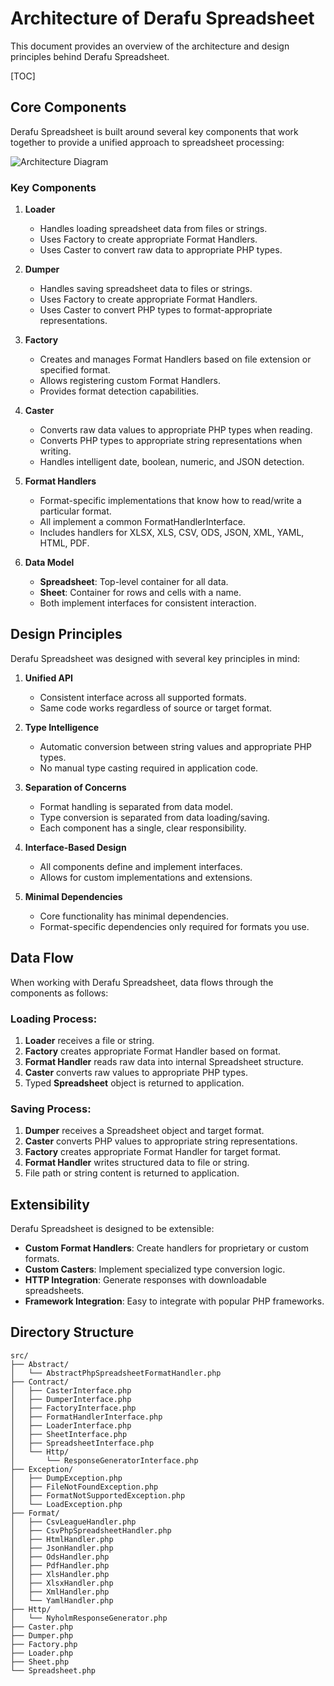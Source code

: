 # Architecture of Derafu Spreadsheet

This document provides an overview of the architecture and design principles behind Derafu Spreadsheet.

[TOC]

## Core Components

Derafu Spreadsheet is built around several key components that work together to provide a unified approach to spreadsheet processing:

![Architecture Diagram](/img/derafu-spreadsheet-architecture-diagram.svg)

### Key Components

1. **Loader**
   - Handles loading spreadsheet data from files or strings.
   - Uses Factory to create appropriate Format Handlers.
   - Uses Caster to convert raw data to appropriate PHP types.

2. **Dumper**
   - Handles saving spreadsheet data to files or strings.
   - Uses Factory to create appropriate Format Handlers.
   - Uses Caster to convert PHP types to format-appropriate representations.

3. **Factory**
   - Creates and manages Format Handlers based on file extension or specified format.
   - Allows registering custom Format Handlers.
   - Provides format detection capabilities.

4. **Caster**
   - Converts raw data values to appropriate PHP types when reading.
   - Converts PHP types to appropriate string representations when writing.
   - Handles intelligent date, boolean, numeric, and JSON detection.

5. **Format Handlers**
   - Format-specific implementations that know how to read/write a particular format.
   - All implement a common FormatHandlerInterface.
   - Includes handlers for XLSX, XLS, CSV, ODS, JSON, XML, YAML, HTML, PDF.

6. **Data Model**
   - **Spreadsheet**: Top-level container for all data.
   - **Sheet**: Container for rows and cells with a name.
   - Both implement interfaces for consistent interaction.

## Design Principles

Derafu Spreadsheet was designed with several key principles in mind:

1. **Unified API**
   - Consistent interface across all supported formats.
   - Same code works regardless of source or target format.

2. **Type Intelligence**
   - Automatic conversion between string values and appropriate PHP types.
   - No manual type casting required in application code.

3. **Separation of Concerns**
   - Format handling is separated from data model.
   - Type conversion is separated from data loading/saving.
   - Each component has a single, clear responsibility.

4. **Interface-Based Design**
   - All components define and implement interfaces.
   - Allows for custom implementations and extensions.

5. **Minimal Dependencies**
   - Core functionality has minimal dependencies.
   - Format-specific dependencies only required for formats you use.

## Data Flow

When working with Derafu Spreadsheet, data flows through the components as follows:

### Loading Process:
1. **Loader** receives a file or string.
2. **Factory** creates appropriate Format Handler based on format.
3. **Format Handler** reads raw data into internal Spreadsheet structure.
4. **Caster** converts raw values to appropriate PHP types.
5. Typed **Spreadsheet** object is returned to application.

### Saving Process:
1. **Dumper** receives a Spreadsheet object and target format.
2. **Caster** converts PHP values to appropriate string representations.
3. **Factory** creates appropriate Format Handler for target format.
4. **Format Handler** writes structured data to file or string.
5. File path or string content is returned to application.

## Extensibility

Derafu Spreadsheet is designed to be extensible:

- **Custom Format Handlers**: Create handlers for proprietary or custom formats.
- **Custom Casters**: Implement specialized type conversion logic.
- **HTTP Integration**: Generate responses with downloadable spreadsheets.
- **Framework Integration**: Easy to integrate with popular PHP frameworks.

## Directory Structure

```
src/
├── Abstract/
│   └── AbstractPhpSpreadsheetFormatHandler.php
├── Contract/
│   ├── CasterInterface.php
│   ├── DumperInterface.php
│   ├── FactoryInterface.php
│   ├── FormatHandlerInterface.php
│   ├── LoaderInterface.php
│   ├── SheetInterface.php
│   ├── SpreadsheetInterface.php
│   └── Http/
│       └── ResponseGeneratorInterface.php
├── Exception/
│   ├── DumpException.php
│   ├── FileNotFoundException.php
│   ├── FormatNotSupportedException.php
│   └── LoadException.php
├── Format/
│   ├── CsvLeagueHandler.php
│   ├── CsvPhpSpreadsheetHandler.php
│   ├── HtmlHandler.php
│   ├── JsonHandler.php
│   ├── OdsHandler.php
│   ├── PdfHandler.php
│   ├── XlsHandler.php
│   ├── XlsxHandler.php
│   ├── XmlHandler.php
│   └── YamlHandler.php
├── Http/
│   └── NyholmResponseGenerator.php
├── Caster.php
├── Dumper.php
├── Factory.php
├── Loader.php
├── Sheet.php
└── Spreadsheet.php
```
